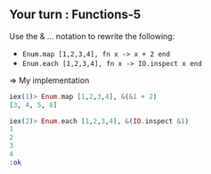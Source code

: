 ## Your turn : Functions-5

Use the & ... notation to rewrite the following:
- `Enum.map [1,2,3,4], fn x -> x + 2 end`
- `Enum.each [1,2,3,4], fn x -> IO.inspect x end`

=> My implementation
```elixir
iex(1)> Enum.map [1,2,3,4], &(&1 + 2)      
[3, 4, 5, 6]

iex(2)> Enum.each [1,2,3,4], &(IO.inspect &1)
1
2
3
4
:ok
```
